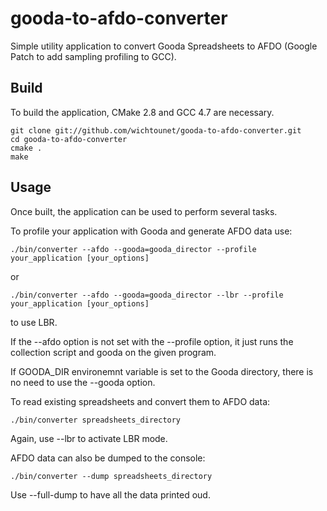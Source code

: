 gooda-to-afdo-converter
=======================

Simple utility application to convert Gooda Spreadsheets to AFDO (Google Patch to add sampling profiling to GCC). 

Build
-----

To build the application, CMake 2.8 and GCC 4.7 are necessary. 

    git clone git://github.com/wichtounet/gooda-to-afdo-converter.git
    cd gooda-to-afdo-converter
    cmake .
    make
    
Usage
-----

Once built, the application can be used to perform several tasks. 

To profile your application with Gooda and generate AFDO data use: 

    ./bin/converter --afdo --gooda=gooda_director --profile your_application [your_options]
    
or

    ./bin/converter --afdo --gooda=gooda_director --lbr --profile your_application [your_options]
  
to use LBR. 

If the --afdo option is not set with the --profile option, it just runs the collection script and gooda on the given program. 

If GOODA_DIR environemnt variable is set to the Gooda directory, there is no need to use the --gooda option. 

To read existing spreadsheets and convert them to AFDO data: 

    ./bin/converter spreadsheets_directory
    
Again, use --lbr to activate LBR mode. 

AFDO data can also be dumped to the console: 

    ./bin/converter --dump spreadsheets_directory

Use --full-dump to have all the data printed oud. 